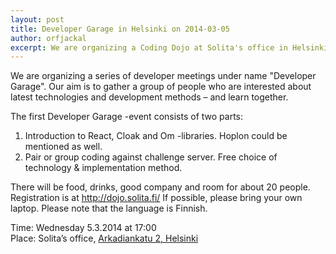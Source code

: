 ```yaml
---
layout: post
title: Developer Garage in Helsinki on 2014-03-05
author: orfjackal
excerpt: We are organizing a Coding Dojo at Solita's office in Helsinki.
---
```


We are organizing a series of developer meetings under name "Developer Garage". Our aim is to gather a group of people who are interested about latest technologies and development methods – and learn together.

The first Developer Garage -event consists of two parts:

1. Introduction to React, Cloak and Om -libraries. Hoplon could be mentioned as well.
2. Pair or group coding against challenge server. Free choice of technology & implementation method.

There will be food, drinks, good company and room for about 20 people. Registration is at <http://dojo.solita.fi/> If possible, please bring your own laptop. Please note that the language is Finnish.

Time: Wednesday 5.3.2014 at 17:00  
Place: Solita’s office, [Arkadiankatu 2, Helsinki](https://plus.google.com/114886290751544097767/about?gl=fi&hl=en)
